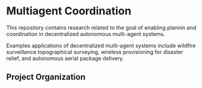 # Multiagent Coordination

This repository contains research related to the goal of enabling plannin and coordination in decentralized autonomous multi-agent systems.

Examples applications of decentralized multi-agent systems include wildfire surveillance topographical surveying, wireless provisioning for disaster relief, and autonomous aerial package delivery.

## Project Organization

